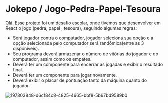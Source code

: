 # Jokepo / Jogo-Pedra-Papel-Tesoura

Olá. Esse projeto foi um desafio escolar, onde tivemos que desenvolver em React o jogo (pedra, papel , tesoura), seguindo algumas regras:

- Será jogador contra o computador, jogador seleciona sua opção e a opção selecionada pelo computador será randômica(entre as 3 disponíveis).
- Seu programa deverá armazenar o número de vitórias do jogador e do computador, assim como os empates.
- Deverá ter um componente para encerrar as jogadas e exibir o resultado final.
- Deverá ter um componente para jogar novamente.
- Deverá exibir o placar de pontuação tanto da máquina quanto do jogador.

![197803848-d6cf84c8-4825-4665-bbf8-5b67bd9589b0](https://user-images.githubusercontent.com/100657380/198058828-afa48652-435d-4a41-81e1-88fa0df49b88.gif)